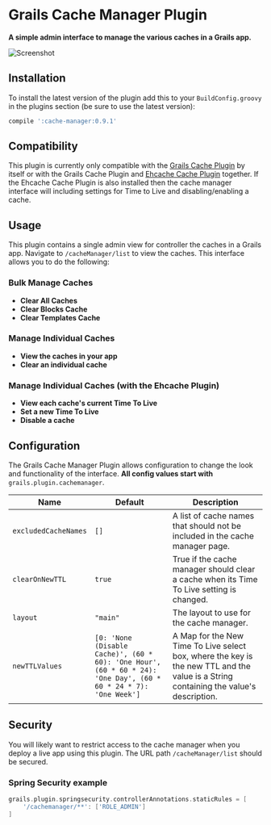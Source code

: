 # Grails Cache Manager Plugin

**A simple admin interface to manage the various caches in a Grails app.**

![Screenshot](https://dl.dropboxusercontent.com/u/11285872/cache-manager2.png)

## Installation

To install the latest version of the plugin add this to your `BuildConfig.groovy` in the plugins section (be sure to use the latest version):
```groovy
compile ':cache-manager:0.9.1'
```

## Compatibility

This plugin is currently only compatible with the [Grails Cache Plugin](http://grails.org/plugin/cache) by itself or with the Grails Cache Plugin and [Ehcache Cache Plugin](http://grails.org/plugin/cache-ehcache) together. If the Ehcache Cache Plugin is also installed then the cache manager interface will including settings for Time to Live and disabling/enabling a cache.

## Usage

This plugin contains a single admin view for controller the caches in a Grails app. Navigate to `/cacheManager/list` to view the caches. This interface allows you to do the following:

### Bulk Manage Caches
* **Clear All Caches**
* **Clear Blocks Cache**
* **Clear Templates Cache**

### Manage Individual Caches
* **View the caches in your app**
* **Clear an individual cache**

### Manage Individual Caches (with the Ehcache Plugin)
* **View each cache's current Time To Live**
* **Set a new Time To Live**
* **Disable a cache**

## Configuration

The Grails Cache Manager Plugin allows configuration to change the look and functionality of the interface. **All config values start with** `grails.plugin.cachemanager`.

| Name                 | Default      | Description                                                                              |
| -------------------- | ------------ | ---------------------------------------------------------------------------------------- |
| `excludedCacheNames` | `[]`         | A list of cache names that should not be included in the cache manager page.             |
| `clearOnNewTTL`      | `true`       | True if the cache manager should clear a cache when its Time To Live setting is changed. |
| `layout`             | `"main"`     | The layout to use for the cache manager.                                                 |
| `newTTLValues`       | `[0: 'None (Disable Cache)', (60 * 60): 'One Hour', (60 * 60 * 24): 'One Day', (60 * 60 * 24 * 7): 'One Week']` | A Map for the New Time To Live select box, where the key is the new TTL and the value is a String containing the value's description. |

## Security

You will likely want to restrict access to the cache manager when you deploy a live app using this plugin. The URL path `/cacheManager/list` should be secured.

### Spring Security example
```groovy
grails.plugin.springsecurity.controllerAnnotations.staticRules = [
    '/cachemanager/**': ['ROLE_ADMIN']
]
```
